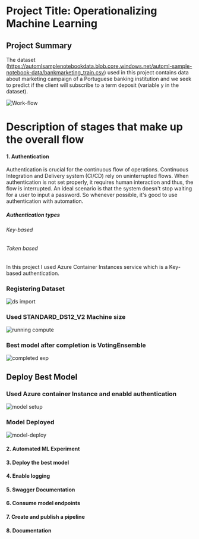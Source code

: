 # Project Title: Operationalizing Machine Learning


## Project Summary

The dataset (https://automlsamplenotebookdata.blob.core.windows.net/automl-sample-notebook-data/bankmarketing_train.csv) used in this project contains data about marketing campaign of a Portuguese banking institution and we seek to predict if the client will subscribe to a term deposit (variable y in the dataset).

![Work-flow](https://user-images.githubusercontent.com/65784601/105206319-86108500-5b46-11eb-948e-5d21e3086e94.png)

# Description of stages that make up the overall flow
#### 1. Authentication
Authentication is crucial for the continuous flow of operations. Continuous Integration and Delivery system (CI/CD) rely on uninterrupted flows. When authentication is not set properly, it requires human interaction and thus, the flow is interrupted. An ideal scenario is that the system doesn't stop waiting for a user to input a password. So whenever possible, it's good to use authentication with automation.
##### Authentication types
###### Key-based
###### Token based
In this project I used Azure Container Instances service which is a Key-based authentication.

### Registering Dataset

![ds import](https://user-images.githubusercontent.com/65784601/105210144-f4574680-5b4a-11eb-94d1-4474c3655480.png)




### Used STANDARD_DS12_V2 Machine size

![running compute](https://user-images.githubusercontent.com/65784601/105210172-ff11db80-5b4a-11eb-896a-a1f038182094.png)



### Best model after completion is VotingEnsemble

![completed exp](https://user-images.githubusercontent.com/65784601/105210389-3ed8c300-5b4b-11eb-81ed-ffb15099c5f4.png)



## Deploy Best Model

### Used Azure container Instance and enabld authentication

![model setup](https://user-images.githubusercontent.com/65784601/105210425-4ef0a280-5b4b-11eb-9cf4-716b8856ba7c.png)



### Model Deployed

![model-deploy](https://user-images.githubusercontent.com/65784601/105210435-531cc000-5b4b-11eb-93db-0196a7877740.png)



#### 2. Automated ML Experiment
#### 3. Deploy the best model
#### 4. Enable logging
#### 5. Swagger Documentation
#### 6. Consume model endpoints
#### 7. Create and publish a pipeline
#### 8. Documentation

